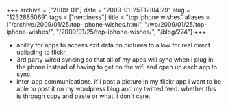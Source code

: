 +++
archive = ["2009-01"]
date = "2009-01-25T12:04:29"
slug = "1232885069"
tags = ["nerdiness"]
title = "top iphone wishes"
aliases = ["/archive/2009/01/25/top-iphone-wishes.html", "/wp/2009/01/25/top-iphone-wishes/", "/2009/01/25/top-iphone-wishes/", "/blog/274"]
+++

- ability for apps to access exif data on pictures to allow for real
  direct upliading to flickr.
- 3rd party wired syncing so that all of my apps will sync when i plug in
  the phone instead of having to get on the wifi and open up each app to
  sync.
- inter-app communications. if i post a picture in my flickr app i want to
  be able to post it on my wordpress blog and my twitted feed. whether
  this is through copy and paste or what, i don't care.

